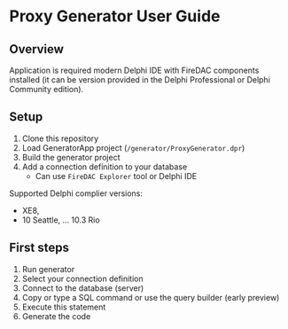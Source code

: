 # Proxy Generator User Guide

## Overview

Application is required modern Delphi IDE with FireDAC components installed (it can be version provided in the Delphi Professional or Delphi Community edition).

## Setup

1) Clone this repository
1) Load GeneratorApp project (`/generator/ProxyGenerator.dpr`)
1) Build the generator project
1) Add a connection definition to your database
    - Can use `FireDAC Explorer` tool or Delphi IDE

Supported Delphi complier versions: 
- XE8, 
- 10 Seattle, ... 10.3 Rio

## First steps

1) Run generator
1) Select your connection definition
1) Connect to the database (server)
1) Copy or type a SQL command or use the query builder (early preview)
1) Execute this statement
1) Generate the code
